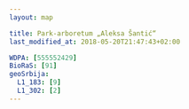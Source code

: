 ```yaml
---
layout: map

title: Park-arboretum „Aleksa Šantić“
last_modified_at: 2018-05-20T21:47:43+02:00

WDPA: [555552429]
BioRaS: [91]
geoSrbija:
  L1_183: [9]
  L1_302: [2]
---
```

